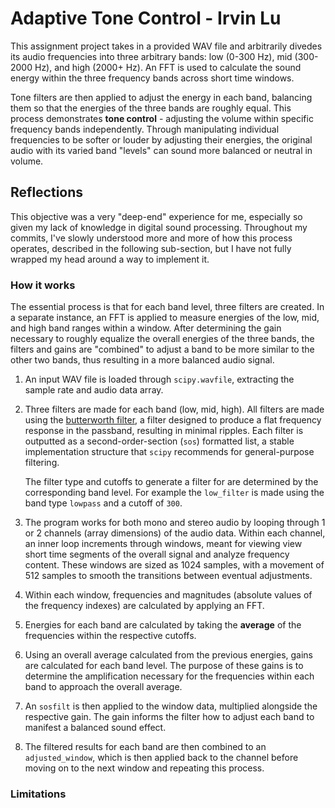 # Adaptive Tone Control - Irvin Lu

This assignment project takes in a provided WAV file and arbitrarily divedes its audio frequencies into three arbitrary bands: low (0-300 Hz), mid (300-2000 Hz), and high (2000+ Hz). An FFT is used to calculate the sound energy within the three frequency bands across short time windows.

Tone filters are then applied to adjust the energy in each band, balancing them so that the energies of the three bands are roughly
equal. This process demonstrates **tone control** - adjusting the volume within specific frequency bands independently. Through
manipulating individual frequencies to be softer or louder by adjusting their energies, the original audio with its varied band
"levels" can sound more balanced or neutral in volume.

## Reflections

This objective was a very "deep-end" experience for me, especially so given my lack of knowledge in digital sound processing.
Throughout my commits, I've slowly understood more and more of how this process operates, described in the following sub-section,
but I have not fully wrapped my head around a way to implement it.

### How it works

The essential process is that for each band level, three filters are created. In a separate instance, an FFT is applied to measure energies of the low, mid, and high band ranges within a window. After determining the gain necessary to roughly equalize the overall
energies of the three bands, the filters and gains are "combined" to adjust a band to be more similar to the other two bands, thus resulting in a more balanced audio signal.

1. An input WAV file is loaded through `scipy.wavfile`, extracting the sample rate and audio data array.
2. Three filters are made for each band (low, mid, high). All filters are made using the
   [butterworth filter](https://en.wikipedia.org/wiki/Butterworth_filter), a filter designed to produce a flat frequency response in the passband, resulting in minimal ripples. Each filter is outputted as a second-order-section (`sos`) formatted list, a stable implementation structure that `scipy` recommends for general-purpose filtering.

   The filter type and cutoffs to generate a filter for are determined by the corresponding band level. For example the `low_filter` is made using the band type `lowpass` and a cutoff of `300`.

3. The program works for both mono and stereo audio by looping through 1 or 2 channels (array dimensions) of the audio data. Within each channel, an inner loop increments through windows, meant for viewing view short time segments of the overall signal and analyze frequency content. These windows are sized as 1024 samples, with a movement of 512 samples to smooth the transitions between eventual adjustments.

4. Within each window, frequencies and magnitudes (absolute values of the frequency indexes) are calculated by applying an FFT.

5. Energies for each band are calculated by taking the **average** of the frequencies within the respective cutoffs.

6. Using an overall average calculated from the previous energies, gains are calculated for each band level. The purpose of these gains is to determine the amplification necessary for the frequencies within each band to approach the overall average.

7. An `sosfilt` is then applied to the window data, multiplied alongside the respective gain. The gain informs the filter how to
   adjust each band to manifest a balanced sound effect.

8. The filtered results for each band are then combined to an `adjusted_window`, which is then applied back to the channel before moving on to the next window and repeating this process.

### Limitations
